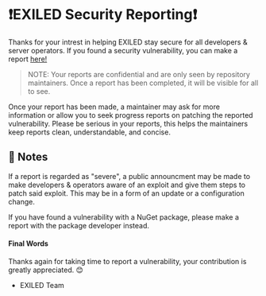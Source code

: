 # ❗EXILED Security Reporting❗
Thanks for your intrest in helping EXILED stay secure for all developers & server operators. If you found a security vulnerability, you can make a report [here!](https://github.com/Exiled-Team/EXILED/security/advisories/new)
> NOTE: Your reports are confidential and are only seen by repository maintainers. Once a report has been completed, it will be visible for all to see.

Once your report has been made, a maintainer may ask for more information or allow you to seek progress reports on patching the reported vulnerability. Please be serious in your reports, this helps the maintainers keep reports clean, understandable, and concise.

## 📓 Notes
If a report is regarded as "severe", a public announcment may be made to make developers & operators aware of an exploit and give them steps to patch said exploit. This may be in a form of an update or a configuration change.

If you have found a vulnerability with a NuGet package, please make a report with the package developer instead.

#### Final Words
Thanks again for taking time to report a vulnerability, your contribution is greatly appreciated. 😊

- EXILED Team
